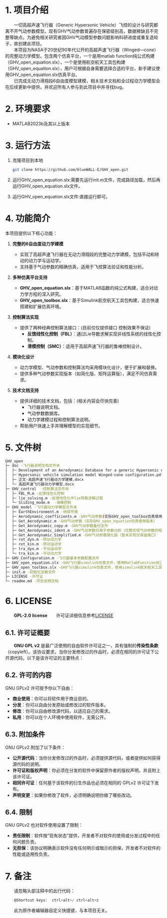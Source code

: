 <!--
 * @Author: blueWALL-E
 * @Date: 2024-10-31 22:45:46
 * @LastEditTime: 2025-05-25 21:32:35
 * @FilePath: \GHV_open\readme.md
 * @Description: AHV文件的相关说明
 * @Wearing:  Read only, do not modify place!!! 
 * @Shortcut keys:  ctrl+alt+/ ctrl+alt+z
-->

# 1. 项目介绍

&emsp;&emsp;一切高超声速飞行器（Generic Hypersonic Vehicle）飞控的设计与研究都离不开气动参数模型。现有GHV气动参数普遍存在保密级别高，数据稀缺且不完整等缺点。为避免相关研究者因GHV气动模型参数问题影响科研进度或重复造轮子，故创建此项目。  
&emsp;&emsp;本项目为NASA于20世纪90年代公开的高超声速飞行器（Winged—cone）的完整动力学模型。包含两个仿真平台，一个是用matlab function纯公式构建（GHV_open_equation.slx），一个是使用航空航天工具包构建（GHV_open_equation.slx），用户可根据自身需要选择合适的平台，新手建议使用GHV_open_equation.slx仿真平台。  
&emsp;&emsp;已完成无动力滑翔段6自由度模型建模，相关技术文档和全过程动力学模型会在后续更新中提供。并欢迎所有人参与到此项目中并寻找bug。  

# 2. 环境要求

- MATLAB2023b及其以上版本

# 3. 运行方法

1. 克隆项目到本地

   ``` bash
   git clone https://github.com/blueWALL-E/GHV_open.git
   ```

2. 运行GHV_open_equation.slx:需要先运行init.m文件，完成路径加载，然后再运行GHV_open_equation.slx文件。
3. 运行GHV_open_equation.slx文件:直接运行即可。

# 4. 功能简介

本项目提供以下核心功能：

1. **完整的6自由度动力学建模**  
   - 实现了高超声速飞行器在无动力滑翔段的完整动力学建模，包括平动和转动的动力学与运动学。
   - 支持基于气动参数的精确仿真，适用于飞控算法验证和性能分析。

2. **多种仿真平台支持**  
   - **GHV_open_equation.slx**：基于MATLAB函数的纯公式构建，适合对动力学方程的深入研究。
   - **GHV_open_toolbox.slx**：基于Simulink航空航天工具包构建，适合快速搭建和扩展仿真环境。

3. **控制算法实现**  
   - 提供了两种经典控制算法接口：(目前仅仅提供接口 控制效果不保证)
     - **反馈线性化控制（FBL）**：通过Lie导数求解实现非线性系统的线性化控制。
     - **滑模控制（SMC）**：适用于高超声速飞行器的鲁棒控制设计。

4. **模块化设计**  
   - 动力学模型、气动参数和控制算法均采用模块化设计，便于扩展和替换。
   - 提供多种气动参数实现版本（如简化版、矩阵运算版），满足不同仿真需求。

5. **技术文档支持**  
   - 提供详细的技术文档，包括：(相关内容会尽快完善)
     - 飞行器说明文档。
     - 气动参数数据库。
     - 动力学建模过程和控制算法说明。
   - 帮助用户快速上手并理解模型的实现细节。

# 5. 文件树

``` bash
GHV_open
├─ doc -飞行器说明文档文件夹
│  ├─ Development of an Aerodynamic Database for a generic Hypersonic Air Vehicle.pdf
│  ├─ Hypersonic vehicle simulation model Winged-cone configuration.pdf
│  ├─ 正文-高超声速飞行器动力学建模.docx
│  └─ 高超声速飞行器动力学模型.docx
├─ GHV_control  -控制算法文件夹
│  ├─ FBL_M.m -反馈线性化控制
│  ├─ lie_solving.m -反馈线性化中lie导数求解过程
│  └─ Sliding_mode.m  -滑模控制
├─ GHV_model -飞行器动力学模型文件夹
│  ├─ EarthEnvironment.m -地球环境
│  ├─ Aerodynamic_coefficients.m -GHV气动参数(实际GHV_open_toolbox仿真使用版本)
│  ├─ Get_Aerodynamic.m -GHV气动参数（实际GHV_open_equation仿真使用版本）
│  ├─ Get_Aerodynamic_copy.m -GHV气动参数备份文件
│  ├─ Get_Aerodynamic_ident.m -GHV气动参数仅用于参数分析（完整实现气动参数的矩阵运算）
│  ├─ Get_Aerodynamic_Simplified.m -GHV气动参数简化版（暂未实现仅保留接口）
│  ├─ rot_dyn.m -转动动力学
│  ├─ rot_kin.m -转动运动学
│  ├─ tra_dyn.m -平动运动学
│  └─ tra_kin.m -平动动力学
├─ GHV_Configuration.m -飞行器基本参数配置文件
├─ GHV_open_equation.slx -GHV飞行器simulink仿真文件，使用MatlabFunction纯公式构建
├─ GHV_open_toolbox.slx -GHV飞行器simulink仿真文件，使用simulink航天航天工具包搭建
├─ init.m -初始化加载文件
├─ LICENSE -许可证
└─ readme.md -项目说明文档
```

# 6. LICENSE

&emsp;&emsp;**GPL-2.0 license**&emsp;&emsp;许可证详细信息参考[LICENSE](./LICENSE)

## 6.1. 许可证概要

&emsp;&emsp;**GNU GPL v2** 是最广泛使用的自由软件许可证之一，具有强制的**传染性条款**（copyleft）。该协议要求，当你分发修改过的作品时，必须在相同的许可证下公开源代码。以下是该许可证的主要特点：

## 6.2. **许可的内容**

GNU GPLv2 许可授予你以下自由：

- **商业使用**：你可以将软件用于商业目的。
- **分发**：你可以自由分发原始或修改过的软件版本。
- **修改**：你可以自由修改源代码，以适应自己的需求。
- **私用**：你可以在个人环境中使用软件，无需公开。

## 6.3. **附加条件**

GNU GPLv2 附加了以下条件：

- **公开源代码**：当你分发修改过的作品时，必须提供源代码，或者提供如何获得源代码的说明。
- **许可证和版权声明**：你必须在分发的软件中保留原作者的版权声明，并且附上该许可证。
- **相同许可证**：任何基于该软件的衍生作品也必须在相同的 GPLv2 许可证下发布。
- **声明变更**：如果你修改了软件，必须明确说明你做了哪些改动。

## 6.4. **限制**

GNU GPLv2 也对软件使用设置了限制：

- **责任限制**：软件按“现有状态”提供，开发者不对软件的使用或分发过程中的任何问题负责。
- **无担保**：该协议明确表示软件没有任何明示或暗示的担保，开发者不对软件的性能或适用性负责。

# 7. 备注

&emsp;&emsp;请忽略头部注释中的此行代码：

``` C
    @Shortcut keys:  ctrl+alt+/ ctrl+alt+z
```

&emsp;&emsp;此为原作者编辑器自定义快捷键，与本项目无关。
